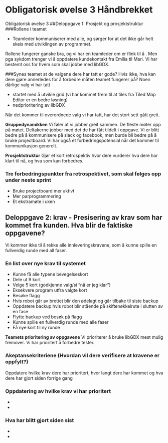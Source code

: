 # Obligatorisk øvelse 3 Håndbrekket

Obligatorisk øvelse 3
##Deloppgave 1: Prosjekt og prosjektstruktur
###Rollene i teamet
 * Teamleder kommuniserer med alle, og sørger for at det ikke går helt skeis med utviklingen av programmet.

Rollene fungerer ganske bra, og vi har en teamleder om er flink til å . Men pga sykdom trenger vi å oppdatere kundekontakt fra Emilia til Mari.
Vi har bestemt oss for hvem som skal jobbe med libGDX.

###Synes teamet at de valgene dere har tatt er gode? Hvis ikke, hva kan dere gjøre annerledes for å forbedre måten teamet fungerer på?
Noen dårlige valg vi har tatt
 * startet med å utvikle grid (vi har kommet frem til at tiles fra Tiled Map Editor er en bedre løsning)
 * nedprioritering av libGDX

Når det kommer til overordnede valg vi har tatt, har det stort sett gått greit.


**Gruppedynamikken** Vi føler at vi jobber greit sammen. De fleste møter opp på møtet. Deltakerne jobber med det de har
fått tildelt i oppgave. Vi er blitt bedre på å kommunisere på slack og facebook, men burde bli bedre på å bruke
projectboard. Vi har også et forbedringspotensial når det kommer til kommunikasjon generelt.


**Prosjektstruktur** Gjør et kort retrospektiv hvor dere vurderer hva dere har klart til nå, og hva som kan forbedres.


### Tre forbedringspunkter fra retrospektivet, som skal følges opp under neste sprint
 * Bruke projectboard mer aktivt
 * Mer parprogrammering
 * Et ekstramøte i uken

## Deloppgave 2: krav - Presisering av krav som har kommet fra kunden. Hva blir de faktiske oppgavene?
Vi kommer ikke til å rekke alle innleveringskravene, som å kunne spille en fullverdig runde med all faser.

### En list over nye krav til systemet
 * Kunne få alle typene bevegelseskort
 * Dele ut 9 kort
 * Velge 5 kort (godkjenne valg/si “nå er jeg klar”)
 * Eksekvere program utfra valgte kort
 * Besøke flagg
 * Hvis robot går av brettet blir den ødelagt og går tilbake til siste backup
 * Oppdatere backup hvis robot blir stående på skiftenøkkelrute i slutten av en fase
 * Flytte backup ved besøk på flagg
 * Kunne spille en fullverdig runde med alle faser
 * Få nye kort til ny runde

**Teamets prioritering av oppgavene** Vi prioriterer å bruke libGDX mest mulig fremover.
Vi har prioritert å forbedre tester.

### Akeptansekriteriene (Hvordan vil dere verifisere at kravene er oppfylt?)
Oppdatere hvilke krav dere har prioritert, hvor langt dere har kommet og hva dere har gjort siden forrige gang

### Oppdatering av hvilke krav vi har prioritert
 *
 *

### Hva har blitt gjort siden sist
 *
 *
